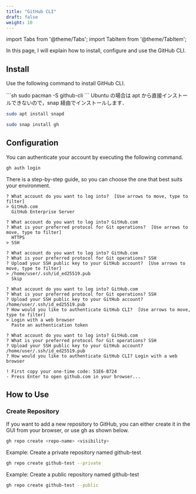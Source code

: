 ```yaml
---
title: "GitHub CLI"
draft: false
weight: 10
---
```


import Tabs from '@theme/Tabs';
import TabItem from '@theme/TabItem';

In this page, I will explain how to install, configure and use the GitHub CLI.

## **Install**

Use the following command to install GitHub CLI.

<Tabs groupId="gh" queryString>
  <TabItem value="arch" label="Arch">
  ```sh
sudo pacman -S github-cli
  ```
  </TabItem>
  <TabItem value="ubuntu" label="Ubuntu">
Ubuntu の場合は apt から直接インストールできないので，snap 経由でインストールします．

```sh
sudo apt install snapd
```

```sh
sudo snap install gh
```
  </TabItem>
</Tabs>

## **Configuration**

You can authenticate your account by executing the following command.

```sh
gh auth login
```

There is a step-by-step guide, so you can choose the one that best suits your environment.

```text
? What account do you want to log into?  [Use arrows to move, type to filter]
> GitHub.com
  GitHub Enterprise Server
```

```text
? What account do you want to log into? GitHub.com
? What is your preferred protocol for Git operations?  [Use arrows to move, type to filter]
  HTTPS
> SSH
```

```text
? What account do you want to log into? GitHub.com
? What is your preferred protocol for Git operations? SSH
? Upload your SSH public key to your GitHub account?  [Use arrows to move, type to filter]
> /home/user/.ssh/id_ed25519.pub
  Skip
```

```text
? What account do you want to log into? GitHub.com
? What is your preferred protocol for Git operations? SSH
? Upload your SSH public key to your GitHub account? /home/user/.ssh/id_ed25519.pub
? How would you like to authenticate GitHub CLI?  [Use arrows to move, type to filter]
> Login with a web browser
  Paste an authentication token
```

```text
? What account do you want to log into? GitHub.com
? What is your preferred protocol for Git operations? SSH
? Upload your SSH public key to your GitHub account? /home/user/.ssh/id_ed25519.pub
? How would you like to authenticate GitHub CLI? Login with a web browser

! First copy your one-time code: 51E6-B724
- Press Enter to open github.com in your browser...
```

## How to Use

### **Create Repository**

If you want to add a new repository to GitHub, you can either create it in the GUI from your browser, or use gh as shown below.

```sh
gh repo create <repo-name> <visibility>
```

Example: Create a private repository named github-test

```sh
gh repo create github-test --private
```

Example: Create a public repository named github-test

```sh
gh repo create github-test --public
```
